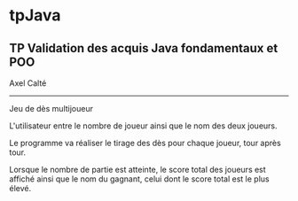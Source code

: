 # tpJava

TP Validation des acquis Java fondamentaux et POO
---------
Axel Calté

-------------------------

Jeu de dès multijoueur

L'utilisateur entre le nombre de joueur ainsi que le nom des deux joueurs.

Le programme va réaliser le tirage des dès pour chaque joueur, tour après tour.

Lorsque le nombre de partie est atteinte, le score total des joueurs est affiché ainsi que le nom du gagnant, celui dont le score total est le plus élevé.
